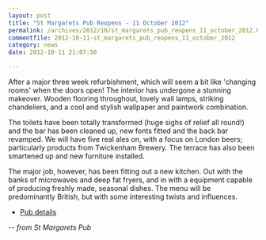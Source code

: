 ```yaml
---
layout: post
title: "St Margarets Pub Reopens - 11 October 2012"
permalink: /archives/2012/10/st_margarets_pub_reopens_11_october_2012.html
commentfile: 2012-10-11-st_margarets_pub_reopens_11_october_2012
category: news
date: 2012-10-11 21:07:50

---
```


After a major three week refurbishment, which will seem a bit like 'changing rooms' when the doors open! The interior has undergone a stunning makeover. Wooden flooring throughout, lovely wall lamps, striking chandeliers, and a cool and stylish wallpaper and paintwork combination.

The toilets have been totally transformed (huge sighs of relief all round!) and the bar has been cleaned up, new fonts fitted and the back bar revamped. We will have five real ales on, with a focus on London beers; particularly products from Twickenham Brewery. The terrace has also been smartened up and new furniture installed.

The major job, however, has been fitting out a new kitchen. Out with the banks of microwaves and deep fat fryers, and in with a equipment capable of producing freshly made, seasonal dishes. The menu will be predominantly British, but with some interesting twists and influences.

-   [Pub details](/directory/pub/200505231529)

<cite>-- from St Margarets Pub</cite>
